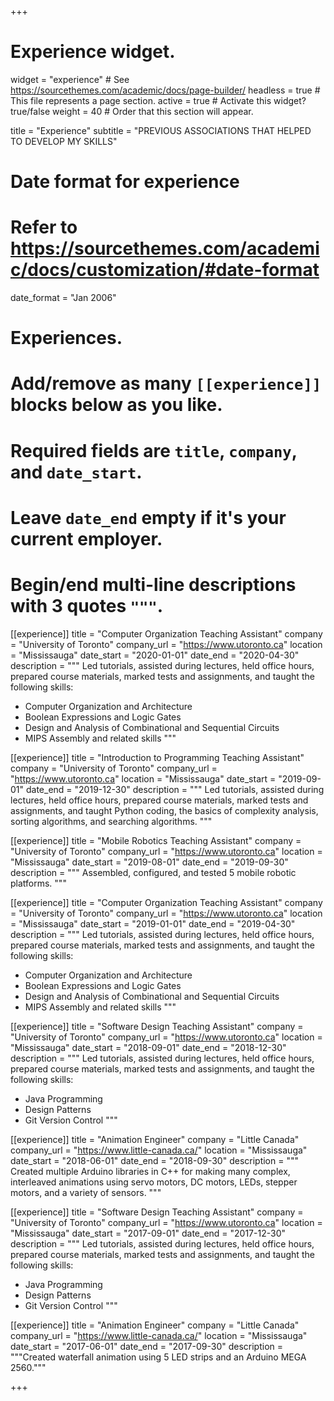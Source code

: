 +++
# Experience widget.
widget = "experience"  # See https://sourcethemes.com/academic/docs/page-builder/
headless = true  # This file represents a page section.
active = true  # Activate this widget? true/false
weight = 40  # Order that this section will appear.

title = "Experience"
subtitle = "PREVIOUS ASSOCIATIONS THAT HELPED TO DEVELOP MY SKILLS"

# Date format for experience
#   Refer to https://sourcethemes.com/academic/docs/customization/#date-format
date_format = "Jan 2006"

# Experiences.
#   Add/remove as many `[[experience]]` blocks below as you like.
#   Required fields are `title`, `company`, and `date_start`.
#   Leave `date_end` empty if it's your current employer.
#   Begin/end multi-line descriptions with 3 quotes `"""`.
[[experience]]
  title = "Computer Organization Teaching Assistant"
  company = "University of Toronto"
  company_url = "https://www.utoronto.ca"
  location = "Mississauga"
  date_start = "2020-01-01"
  date_end = "2020-04-30"
  description = """
  Led tutorials, assisted during lectures, held office hours, prepared course materials, marked tests and assignments, and taught the following skills:
  - Computer Organization and Architecture
  - Boolean Expressions and Logic Gates
  - Design and Analysis of Combinational and Sequential Circuits
  - MIPS Assembly and related skills
  """

[[experience]]
  title = "Introduction to Programming Teaching Assistant"
  company = "University of Toronto"
  company_url = "https://www.utoronto.ca"
  location = "Mississauga"
  date_start = "2019-09-01"
  date_end = "2019-12-30"
  description = """
  Led tutorials, assisted during lectures, held office hours, prepared course materials, marked tests and assignments, and taught Python coding, the basics of complexity analysis, sorting algorithms, and searching algorithms.
  """

[[experience]]
  title = "Mobile Robotics Teaching Assistant"
  company = "University of Toronto"
  company_url = "https://www.utoronto.ca"
  location = "Mississauga"
  date_start = "2019-08-01"
  date_end = "2019-09-30"
  description = """
  Assembled, configured, and tested 5 mobile robotic platforms.
  """

[[experience]]
  title = "Computer Organization Teaching Assistant"
  company = "University of Toronto"
  company_url = "https://www.utoronto.ca"
  location = "Mississauga"
  date_start = "2019-01-01"
  date_end = "2019-04-30"
  description = """
  Led tutorials, assisted during lectures, held office hours, prepared course materials, marked tests and assignments, and taught the following skills:
  - Computer Organization and Architecture
  - Boolean Expressions and Logic Gates
  - Design and Analysis of Combinational and Sequential Circuits
  - MIPS Assembly and related skills
  """

[[experience]]
  title = "Software Design Teaching Assistant"
  company = "University of Toronto"
  company_url = "https://www.utoronto.ca"
  location = "Mississauga"
  date_start = "2018-09-01"
  date_end = "2018-12-30"
  description = """
  Led tutorials, assisted during lectures, held office hours, prepared course materials, marked tests and assignments, and taught the following skills:
  - Java Programming
  - Design Patterns
  - Git Version Control
  """

[[experience]]
  title = "Animation Engineer"
  company = "Little Canada"
  company_url = "https://www.little-canada.ca/"
  location = "Mississauga"
  date_start = "2018-06-01"
  date_end = "2018-09-30"
  description = """
  Created multiple Arduino libraries in C++ for making many complex, interleaved animations using servo motors, DC motors, LEDs, stepper motors, and a variety of sensors.
  """

[[experience]]
  title = "Software Design Teaching Assistant"
  company = "University of Toronto"
  company_url = "https://www.utoronto.ca"
  location = "Mississauga"
  date_start = "2017-09-01"
  date_end = "2017-12-30"
  description = """
  Led tutorials, assisted during lectures, held office hours, prepared course materials, marked tests and assignments, and taught the following skills:
  - Java Programming
  - Design Patterns
  - Git Version Control
  """

[[experience]]
  title = "Animation Engineer"
  company = "Little Canada"
  company_url = "https://www.little-canada.ca/"
  location = "Mississauga"
  date_start = "2017-06-01"
  date_end = "2017-09-30"
  description = """Created waterfall animation using 5 LED strips and an Arduino MEGA 2560."""
  
+++
